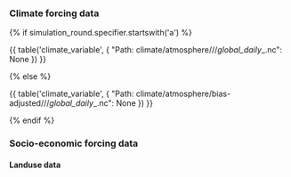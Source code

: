 ### Climate forcing data

{% if simulation_round.specifier.startswith('a') %}

{{ table('climate_variable', {
    "Path: climate/atmosphere/<climate-scenario>/<dataset>/<dataset>_<climate-scenario>_<variable>_global_daily_<start-year>_<end-year>.nc": None
}) }}

{% else %}

{{ table('climate_variable', {
    "Path: climate/atmosphere/bias-adjusted/<cmip6-experiment>/<climate-model>/<climate-model>_<ensemble-member>_<bias-adjustment>_<cmip6-experiment>_<variable>_global_daily_<start-year>_<end-year>.nc": None
}) }}

{% endif %}


### Socio-economic forcing data

#### Landuse data

